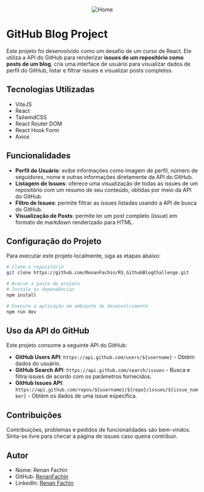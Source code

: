 <div align="center">
  <img alt="Home" title="HomePage" src="https://i.imgur.com/QT0WWWv.png">
</div>

# GitHub Blog Project

Este projeto foi desenvolvido como um desafio de um curso de React. Ele utiliza a API do GitHub para renderizar **issues de um repositório como posts de um blog**, cria uma interface de usuário para visualizar dados de perfil do GitHub, listar e filtrar issues e visualizar posts completos.

## Tecnologias Utilizadas

- ViteJS
- React
- TailwindCSS
- React Router DOM
- React Hook Form
- Axios

## Funcionalidades

- **Perfil do Usuário**: exibe informações como imagem de perfil, número de seguidores, nome e outras informações diretamente da API do GitHub.
- **Listagem de Issues**: oferece uma visualização de todas as issues de um repositório com um resumo de seu conteúdo, obtidas por meio da API do GitHub.
- **Filtro de Issues**: permite filtrar as issues listadas usando a API de busca do GitHub.
- **Visualização de Posts**: permite ler um post completo (issue) em formato de markdown renderizado para HTML.

## Configuração do Projeto

Para executar este projeto localmente, siga as etapas abaixo:

```bash
# Clone o repositório
git clone https://github.com/RenanFachin/RS_GithubBlogChallenge.git

# Acesse a pasta do projeto
# Instale as dependências
npm install

# Execute a aplicação em ambiente de desenvolvimento
npm run dev
```

## Uso da API do GitHub

Este projeto consome a seguinte API do GitHub:

- **GitHub Users API**: `https://api.github.com/users/${username}` - Obtém dados do usuário.
- **GitHub Search API**: `https://api.github.com/search/issues` - Busca e filtra issues de acordo com os parâmetros fornecidos.
- **GitHub Issues API**: `https://api.github.com/repos/${username}/${repo}/issues/${issue_number}` - Obtém os dados de uma issue específica.

## Contribuições

Contribuições, problemas e pedidos de funcionalidades são bem-vindos. Sinta-se livre para checar a página de issues caso queira contribuir.

## Autor

- Nome: Renan Fachin
- GitHub: [RenanFachin](https://github.com/RenanFachin)
- LinkedIn: [Renan Fachin](https://www.linkedin.com/in/renan-fachin/)
